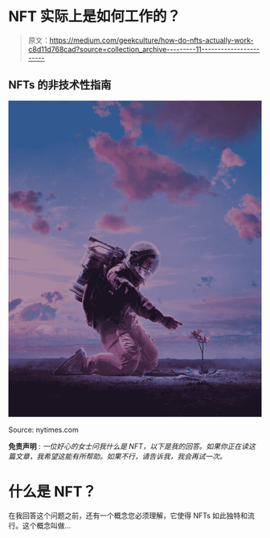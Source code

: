# NFT 实际上是如何工作的？

> 原文：<https://medium.com/geekculture/how-do-nfts-actually-work-c8d11d768cad?source=collection_archive---------11----------------------->

## NFTs 的非技术性指南

![](img/8302b5e57c2b50cf37825d863c077642.png)

Source: nytimes.com

**免责声明** : *一位好心的女士问我什么是 NFT，以下是我的回答。如果你正在读这篇文章，我希望这能有所帮助。如果不行，请告诉我，我会再试一次。*

# 什么是 NFT？

在我回答这个问题之前，还有一个概念您必须理解，它使得 NFTs 如此独特和流行。这个概念叫做…